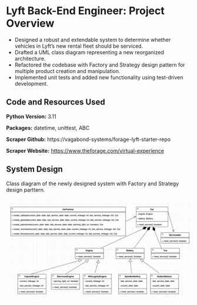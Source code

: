 # Lyft Back-End Engineer: Project Overview 
* Designed a robust and extendable system to determine whether vehicles in Lyft’s new rental fleet should be serviced.
* Drafted a UML class diagram representing a new reorganized architecture.
* Refactored the codebase with Factory and Strategy design pattern for multiple product creation and manipulation.
* Implemented unit tests and added new functionality using test-driven development.

## Code and Resources Used 

**Python Version:** 3.11  

**Packages:** datetime, unittest, ABC

**Scraper Github:** https://vagabond-systems/forage-lyft-starter-repo 

**Scraper Website:** https://www.theforage.com/virtual-experience

## System Design
Class diagram of the newly designed system with Factory and Strategy design parttern.

![alt text](https://github.com/onmoonno/forage-lyft-starter-repo/blob/main/Class%20Diagram.png)


